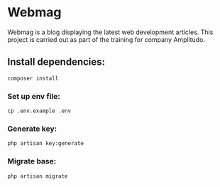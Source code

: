 # Webmag

Webmag is a blog displaying the latest web development articles. This project is carried out as part of the training for company Amplitudo.

## Install dependencies:

`composer install`

### Set up env file:

`cp .env.example .env`

### Generate key:

`php artisan key:generate`

### Migrate base:

`php artisan migrate`

